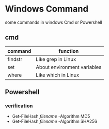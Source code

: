 # Windows Command

some commands in windows Cmd or Powershell



## cmd

| command | function                    |
| ------- | --------------------------- |
| findstr | Like grep in Linux          |
| set     | About environment variables |
| where   | Like which in Linux         |


## Powershell

### verification

- Get-FileHash _filename_ -Algorithm MD5
- Get-FileHash _filename_ -Algorithm SHA256

